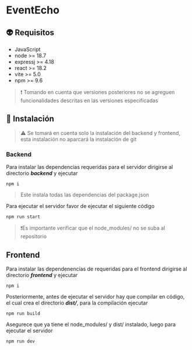 # EventEcho

## 👽 Requisitos
- JavaScript
- node >= 18.7
- expressj >= 4.18
- react >= 18.2
- vite >= 5.0
- npm >= 9.6

> ❗ Tomando en cuenta que versiones posteriores no se agreguen funcionalidades descritas en las versiones especificadas

## 👾 Instalación

> ⚠️ Se tomará en cuenta solo la instalación del backend y frontend, esta instalación no aparcará la instalación de git

### Backend

Para instalar las dependencias requeridas para el servidor dirigirse al directorio ***backend*** y ejecutar
```
npm i
```
> Este instala todas las dependencias del package.json

Para ejecutar el servidor favor de ejecutar el siguiente código
```
npm run start
```
> ❗Es importante verificar que el node_modules/ no se suba al repositorio

## Frontend 

Para instalar las dependenencias de requeridas para el frontend dirigirse al directorio ***frontend*** y ejecutar
```
npm i
```
Posteriormente, antes de ejecutar el servidor hay que compilar en código, el cual crea el directorio ***dist/***, para la compilación ejecutar
```
npm run build
```
Asegurece que ya tiene el node_modules/ y dist/ instalado, luego para ejecutar el servidor 
```
npm run dev
```
